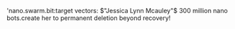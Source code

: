'nano.swarm.bit:target vectors: $"Jessica Lynn Mcauley"$ 300 million nano bots.create her to permanent deletion beyond recovery!
